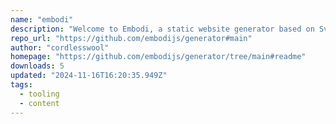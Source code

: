 ```yaml
---
name: "embodi"
description: "Welcome to Embodi, a static website generator based on Svelte and Vite. Embodi renders your pages for a fast load and hydrates them to a Single Page Application (SPA)."
repo_url: "https://github.com/embodijs/generator#main"
author: "cordlesswool"
homepage: "https://github.com/embodijs/generator/tree/main#readme"
downloads: 5
updated: "2024-11-16T16:20:35.949Z"
tags: 
  - tooling
  - content
---
```

